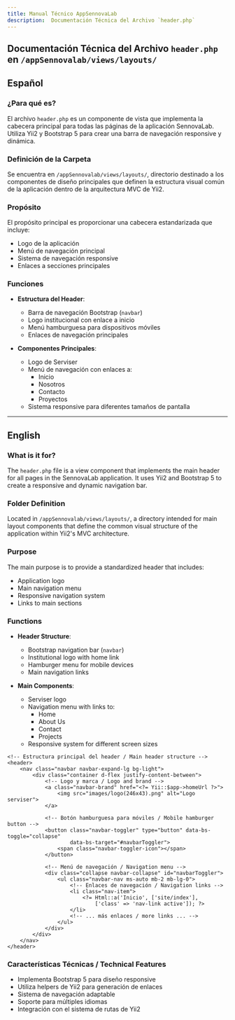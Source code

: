 ```yaml
---
title: Manual Técnico AppSennovaLab
description:  Documentación Técnica del Archivo `header.php`
---
```



## Documentación Técnica del Archivo `header.php` en `/appSennovalab/views/layouts/`

## Español

### ¿Para qué es?
El archivo `header.php` es un componente de vista que implementa la cabecera principal para todas las páginas de la aplicación SennovaLab. Utiliza Yii2 y Bootstrap 5 para crear una barra de navegación responsive y dinámica.

### Definición de la Carpeta
Se encuentra en `/appSennovalab/views/layouts/`, directorio destinado a los componentes de diseño principales que definen la estructura visual común de la aplicación dentro de la arquitectura MVC de Yii2.

### Propósito
El propósito principal es proporcionar una cabecera estandarizada que incluye:
- Logo de la aplicación
- Menú de navegación principal
- Sistema de navegación responsive
- Enlaces a secciones principales

### Funciones
- **Estructura del Header**:
  - Barra de navegación Bootstrap (`navbar`)
  - Logo institucional con enlace a inicio
  - Menú hamburguesa para dispositivos móviles
  - Enlaces de navegación principales

- **Componentes Principales**:
  - Logo de Serviser
  - Menú de navegación con enlaces a:
    - Inicio
    - Nosotros
    - Contacto
    - Proyectos
  - Sistema responsive para diferentes tamaños de pantalla

---

## English

### What is it for?
The `header.php` file is a view component that implements the main header for all pages in the SennovaLab application. It uses Yii2 and Bootstrap 5 to create a responsive and dynamic navigation bar.

### Folder Definition
Located in `/appSennovalab/views/layouts/`, a directory intended for main layout components that define the common visual structure of the application within Yii2's MVC architecture.

### Purpose
The main purpose is to provide a standardized header that includes:
- Application logo
- Main navigation menu
- Responsive navigation system
- Links to main sections

### Functions
- **Header Structure**:
  - Bootstrap navigation bar (`navbar`)
  - Institutional logo with home link
  - Hamburger menu for mobile devices
  - Main navigation links

- **Main Components**:
  - Serviser logo
  - Navigation menu with links to:
    - Home
    - About Us
    - Contact
    - Projects
  - Responsive system for different screen sizes

```php:appSennovalab/views/layouts/header.php
<!-- Estructura principal del header / Main header structure -->
<header>
    <nav class="navbar navbar-expand-lg bg-light">
        <div class="container d-flex justify-content-between">
            <!-- Logo y marca / Logo and brand -->
            <a class="navbar-brand" href="<?= Yii::$app->homeUrl ?>">
                <img src="images/logo(246x43).png" alt="Logo serviser">
            </a>

            <!-- Botón hamburguesa para móviles / Mobile hamburger button -->
            <button class="navbar-toggler" type="button" data-bs-toggle="collapse" 
                    data-bs-target="#navbarToggler">
                <span class="navbar-toggler-icon"></span>
            </button>

            <!-- Menú de navegación / Navigation menu -->
            <div class="collapse navbar-collapse" id="navbarToggler">
                <ul class="navbar-nav ms-auto mb-2 mb-lg-0">
                    <!-- Enlaces de navegación / Navigation links -->
                    <li class="nav-item">
                        <?= Html::a('Inicio', ['site/index'], 
                            ['class' => 'nav-link active']); ?>
                    </li>
                    <!-- ... más enlaces / more links ... -->
                </ul>
            </div>
        </div>
    </nav>
</header>
```

### Características Técnicas / Technical Features
- Implementa Bootstrap 5 para diseño responsive
- Utiliza helpers de Yii2 para generación de enlaces
- Sistema de navegación adaptable
- Soporte para múltiples idiomas
- Integración con el sistema de rutas de Yii2